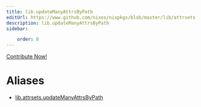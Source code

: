 ```yaml
---
title: lib.updateManyAttrsByPath
editUrl: https://www.github.com/nixos/nixpkgs/blob/master/lib/attrsets.nix#L276C6
description: lib.updateManyAttrsByPath
sidebar:

    order: 8
---
```


<a href="https://www.github.com/nixos/nixpkgs/blob/master/lib/attrsets.nix#L276C6">Contribute Now!</a>


# Aliases

- [lib.attrsets.updateManyAttrsByPath](./reference/lib/attrsets/lib-attrsets-updateManyAttrsByPath)


